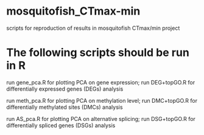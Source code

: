 # mosquitofish_CTmax-min
scripts for reproduction of results in mosquitofish CTmax/min project

# The following scripts should be run in R
run gene_pca.R for plotting PCA on gene expression;
run DEG+topGO.R for differentially expressed genes (DEGs) analysis

run meth_pca.R for plotting PCA on methylation level;
run DMC+topGO.R for differentially methylated sites (DMCs) analysis 

run AS_pca.R for plotting PCA on alternative splicing;
run DSG+topGO.R for differentially spliced genes (DSGs) analysis
